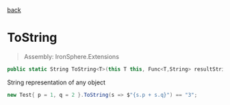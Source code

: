 ﻿

[back](/IronSphere.Extensions/types/GenericExtension)

# ToString

> Assembly: IronSphere.Extensions

```csharp
public static String ToString<T>(this T this, Func<T,String> resultString);
```

String representation of any object

```csharp
new Test{ p = 1, q = 2 }.ToString(s => $"{s.p + s.q}") == "3";
``` 